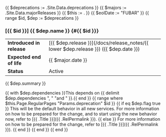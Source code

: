 {{ $deprecations := .Site.Data.deprecations }}
{{ $majors := .Site.Data.majorReleases }}
{{ $this := . }}
{{ $eolDate := "FUBAR" }}
{{ range $id, $dep := $deprecations }}
### [{{ $id }}] {{ $dep.name }} {#{{ $id }}}
<!-- this will access .Site.Data.majorReleases[ $dep.eol ] -->
|  |  |
| ---- | ---- |
| **Introduced in release** | [{{ $dep.release }}](/docs/release_notes/{{ lower $dep.release }}) ({{ $dep.date }}) | {{ if $dep.eol }} {{ $major := index $majors $dep.eol }}
| **Expected end of life** | {{ $major.date }} | {{ end }}
| **Status** | Active |

{{ $dep.summary }}
<!-- TODO: make dependencies anchors -->
{{ with $dep.dependencies }}This depends on {{ delimit $dep.dependencies ", " "and " }}.{{ end }}
{{ range where $this.Page.RegularPages "Params.deprecation" $id }}
{{ if eq $dep.flag true }}
This will be the default behavior in all new services. For more information on how to be prepared for the change, and to start using the new behavior now, refer to [{{ .Title }}]({{ .RelPermalink }}).
{{ else }}
For more information on how to be prepared for the change, refer to [{{ .Title }}]({{ .RelPermalink }}).
{{ end }}
{{ end }}
{{ end }}
